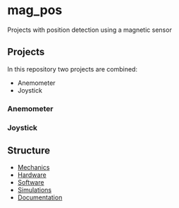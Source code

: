 # mag_pos
Projects with position detection using a magnetic sensor

## Projects
In this repository two projects are combined: 
* Anemometer
* Joystick

### Anemometer

### Joystick

## Structure
* [Mechanics](mech/README.md)
* [Hardware](hw/README.md)
* [Software](sw/README.md)
* [Simulations](sim/README.md)
* [Documentation](doc/README.md)
